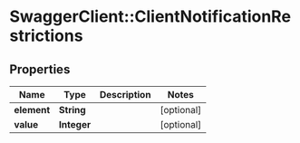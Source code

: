 # SwaggerClient::ClientNotificationRestrictions

## Properties
Name | Type | Description | Notes
------------ | ------------- | ------------- | -------------
**element** | **String** |  | [optional] 
**value** | **Integer** |  | [optional] 

